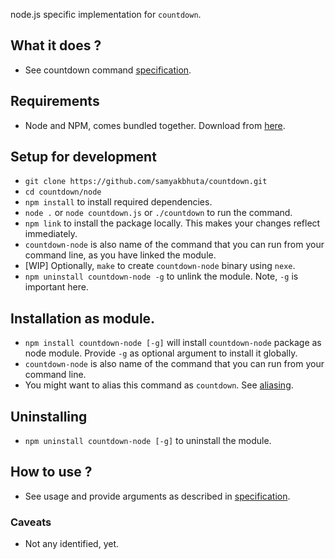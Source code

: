 node.js specific implementation for ```countdown```.

## What it does ?

* See countdown command [specification](https://github.com/samyakbhuta/countdown#specification).

## Requirements
* Node and NPM, comes bundled together. Download from [here](http://nodejs.org/download/).

## Setup for development

* ``` git clone https://github.com/samyakbhuta/countdown.git ```
* ``` cd countdown/node ```
* ``` npm install ``` to install required dependencies.
* ``` node . ``` or ``` node countdown.js ``` or ``` ./countdown ``` to run the command.
* ``` npm link ``` to install the package locally. This makes your changes reflect immediately.
* ``` countdown-node ``` is also name of the command that you can run from your command line, as you have linked the module.
* [WIP] Optionally, ``` make ``` to create ``` countdown-node ``` binary using ```nexe```. 
* ``` npm uninstall countdown-node -g ``` to unlink the module. Note, ```-g``` is important here.

## Installation as module.
* ``` npm install countdown-node [-g] ``` will install ``` countdown-node ``` package as node module. Provide ``` -g ``` as optional argument to install it globally.
* ``` countdown-node ``` is also name of the command that you can run from your command line.
* You might want to alias this command as ```countdown```. See [aliasing](https://github.com/samyakbhuta/countdown#aliasing).

## Uninstalling
* ``` npm uninstall countdown-node [-g] ``` to uninstall the module.

## How to use ?

* See usage and provide arguments as described in [specification](https://github.com/samyakbhuta/countdown#specification).

### Caveats

* Not any identified, yet.

